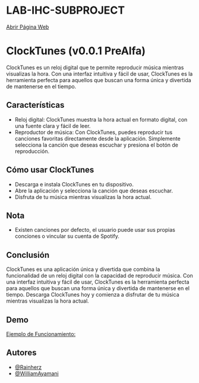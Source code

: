 # LAB-IHC-SUBPROJECT
[Abrir Página Web](https://clocktunes.netlify.app/)
# ClockTunes (v0.0.1 PreAlfa)

ClockTunes es un reloj digital que te permite reproducir música mientras visualizas la hora. Con una interfaz intuitiva y fácil de usar, ClockTunes es la herramienta perfecta para aquellos que buscan una forma única y divertida de mantenerse en el tiempo.

## Características
- Reloj digital: ClockTunes muestra la hora actual en formato digital, con una fuente clara y fácil de leer.
- Reproductor de música: Con ClockTunes, puedes reproducir tus canciones favoritas directamente desde la aplicación. Simplemente selecciona la canción que deseas escuchar y presiona el botón de reproducción.

## Cómo usar ClockTunes
- Descarga e instala ClockTunes en tu dispositivo.
- Abre la aplicación y selecciona la canción que deseas escuchar.
- Disfruta de tu música mientras visualizas la hora actual.

## Nota
- Existen canciones por defecto, el usuario puede usar sus propias conciones o vincular su cuenta de Spotify.

## Conclusión
ClockTunes es una aplicación única y divertida que combina la funcionalidad de un reloj digital con la capacidad de reproducir música. Con una interfaz intuitiva y fácil de usar, ClockTunes es la herramienta perfecta para aquellos que buscan una forma única y divertida de mantenerse en el tiempo. Descarga ClockTunes hoy y comienza a disfrutar de tu música mientras visualizas la hora actual.

## Demo

[Ejemplo de Funcionamiento:](https://youtu.be/ldtLfybPaJo)

## Autores

- [@Rainherz](https://github.com/Rainherz)
- [@WilliamAyamani](https://github.com/WillianAyamamani)

